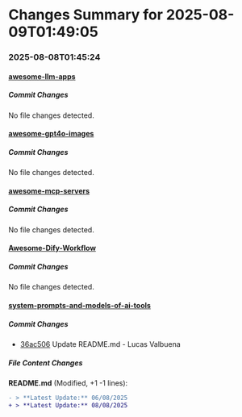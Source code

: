 # Changes Summary for 2025-08-09T01:49:05

### 2025-08-08T01:45:24

#### [awesome-llm-apps](https://github.com/Shubhamsaboo/awesome-llm-apps)

##### Commit Changes

No file changes detected.

#### [awesome-gpt4o-images](https://github.com/jamez-bondos/awesome-gpt4o-images)

##### Commit Changes

No file changes detected.

#### [awesome-mcp-servers](https://github.com/punkpeye/awesome-mcp-servers)

##### Commit Changes

No file changes detected.

#### [Awesome-Dify-Workflow](https://github.com/svcvit/Awesome-Dify-Workflow)

##### Commit Changes

No file changes detected.

#### [system-prompts-and-models-of-ai-tools](https://github.com/x1xhlol/system-prompts-and-models-of-ai-tools)

##### Commit Changes

- [36ac506](https://github.com/x1xhlol/system-prompts-and-models-of-ai-tools/commit/36ac5061bbea2b0fb06c05531f484b45221efafc) Update README.md - Lucas Valbuena


##### File Content Changes

**README.md** (Modified, +1 -1 lines):

```diff
- > **Latest Update:** 06/08/2025
+ > **Latest Update:** 08/08/2025
```
